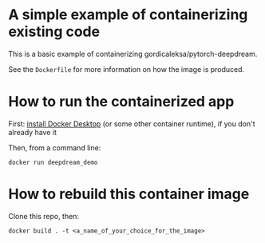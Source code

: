# A simple example of containerizing existing code

This is a basic example of containerizing gordicaleksa/pytorch-deepdream.

See the `Dockerfile` for more information on how the image is produced.

# How to run the containerized app

First: [install Docker Desktop](https://desktop.docker.com/win/main/amd64/Docker%20Desktop%20Installer.exe) (or some other container runtime), if you don't already have it

Then, from a command line:
```
docker run deepdream_demo
```

# How to rebuild this container image
Clone this repo, then:

```
docker build . -t <a_name_of_your_choice_for_the_image>